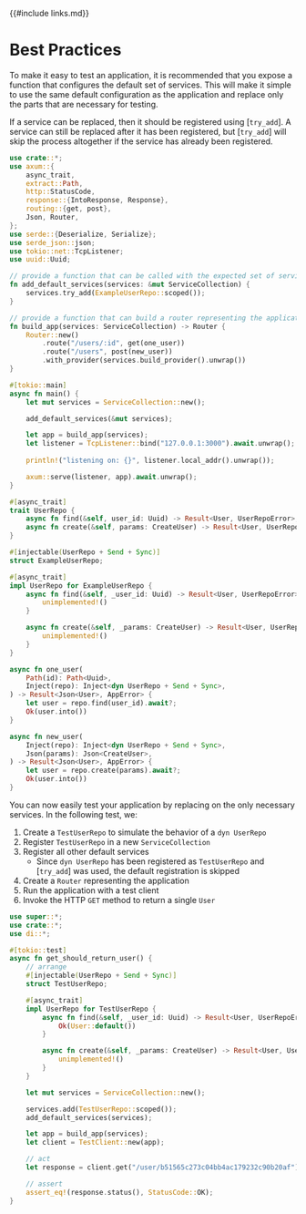{{#include links.md}}

# Best Practices

To make it easy to test an application, it is recommended that you expose a function that configures the default set of services. This will make it simple to use the same default configuration as the application and replace only the parts that are necessary for testing.

If a service can be replaced, then it should be registered using [`try_add`]. A service can still be replaced after it has been registered, but [`try_add`] will skip the process altogether if the service has already been registered.

```rust
use crate::*;
use axum::{
    async_trait,
    extract::Path,
    http::StatusCode,
    response::{IntoResponse, Response},
    routing::{get, post},
    Json, Router,
};
use serde::{Deserialize, Serialize};
use serde_json::json;
use tokio::net::TcpListener;
use uuid::Uuid;

// provide a function that can be called with the expected set of services
fn add_default_services(services: &mut ServiceCollection) {
    services.try_add(ExampleUserRepo::scoped());
}

// provide a function that can build a router representing the application
fn build_app(services: ServiceCollection) -> Router {
    Router::new()
        .route("/users/:id", get(one_user))
        .route("/users", post(new_user))
        .with_provider(services.build_provider().unwrap())
}

#[tokio::main]
async fn main() {
    let mut services = ServiceCollection::new();

    add_default_services(&mut services);

    let app = build_app(services);
    let listener = TcpListener::bind("127.0.0.1:3000").await.unwrap();
    
    println!("listening on: {}", listener.local_addr().unwrap());

    axum::serve(listener, app).await.unwrap();
}

#[async_trait]
trait UserRepo {
    async fn find(&self, user_id: Uuid) -> Result<User, UserRepoError>;
    async fn create(&self, params: CreateUser) -> Result<User, UserRepoError>;
}

#[injectable(UserRepo + Send + Sync)]
struct ExampleUserRepo;

#[async_trait]
impl UserRepo for ExampleUserRepo {
    async fn find(&self, _user_id: Uuid) -> Result<User, UserRepoError> {
        unimplemented!()
    }

    async fn create(&self, _params: CreateUser) -> Result<User, UserRepoError> {
        unimplemented!()
    }
}

async fn one_user(
    Path(id): Path<Uuid>,
    Inject(repo): Inject<dyn UserRepo + Send + Sync>,
) -> Result<Json<User>, AppError> {
    let user = repo.find(user_id).await?;
    Ok(user.into())
}

async fn new_user(
    Inject(repo): Inject<dyn UserRepo + Send + Sync>,
    Json(params): Json<CreateUser>,
) -> Result<Json<User>, AppError> {
    let user = repo.create(params).await?;
    Ok(user.into())
}
```

You can now easily test your application by replacing on the only necessary services. In the following test, we:

1. Create a `TestUserRepo` to simulate the behavior of a `dyn UserRepo`
2. Register `TestUserRepo` in a new `ServiceCollection`
3. Register all other default services
   - Since `dyn UserRepo` has been registered as `TestUserRepo` and [`try_add`] was used, the default registration is skipped
4. Create a `Router` representing the application
5. Run the application with a test client
6. Invoke the HTTP `GET` method to return a single `User`

```rust
use super::*;
use crate::*;
use di::*;

#[tokio::test]
async fn get_should_return_user() {
    // arrange
    #[injectable(UserRepo + Send + Sync)]
    struct TestUserRepo;

    #[async_trait]
    impl UserRepo for TestUserRepo {
        async fn find(&self, _user_id: Uuid) -> Result<User, UserRepoError> {
            Ok(User::default())
        }

        async fn create(&self, _params: CreateUser) -> Result<User, UserRepoError> {
            unimplemented!()
        }
    }

    let mut services = ServiceCollection::new();

    services.add(TestUserRepo::scoped());
    add_default_services(services);

    let app = build_app(services);
    let client = TestClient::new(app);

    // act
    let response = client.get("/user/b51565c273c04bb4ac179232c90b20af").send().await;

    // assert
    assert_eq!(response.status(), StatusCode::OK);
}
```
